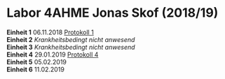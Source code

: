 # Labor 4AHME Jonas Skof (2018/19)

**Einheit 1** 06.11.2018  [Protokoll 1](protokoll_g2_skojom15_06.11.2018.md)    
**Einheit 2**   *Krankheitsbedingt nicht anwesend*  
**Einheit 3**   *Krankheitsbedingt nicht anwesend*  
**Einheit 4** 29.01.2019  [Protokoll 4](protokoll_g2_skojom15_29.01.2019.md)       
**Einheit 5** 05.02.2019        
**Einheit 6** 11.02.2019    
